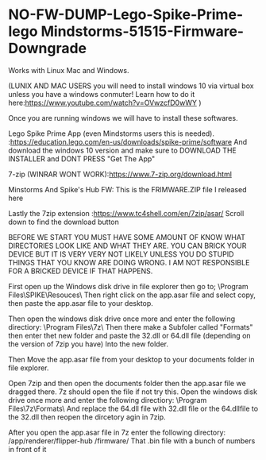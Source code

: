 # NO-FW-DUMP-Lego-Spike-Prime-lego Mindstorms-51515-Firmware-Downgrade
Works with Linux Mac and Windows.


(LUNIX AND MAC USERS you will need to install windows 10 via virtual box unless you have a windows conmuter!
Learn how to do it here:https://www.youtube.com/watch?v=OVwzcfD0wWY )

Once you are running windows we will have to install these softwares.


Lego Spike Prime App (even Mindstorms users this is needed). :https://education.lego.com/en-us/downloads/spike-prime/software  And download the windows 10 version and make sure to DOWNLOAD THE INSTALLER and DONT PRESS "Get The App"


7-zip (WINRAR WONT WORK):https://www.7-zip.org/download.html


Minstorms And Spike's Hub FW: This is the FRIMWARE.ZIP file I released here 

Lastly the 7zip extension :https://www.tc4shell.com/en/7zip/asar/ Scroll down to find the download button

BEFORE WE START YOU MUST HAVE SOME AMOUNT OF KNOW WHAT DIRECTORIES LOOK LIKE AND WHAT THEY ARE. YOU CAN BRICK YOUR DEVICE BUT IT IS VERY VERY NOT LIKELY UNLESS YOU DO STUPID THINGS THAT YOU KNOW ARE DOING WRONG. I AM NOT RESPONSIBLE FOR A BRICKED DEVICE IF THAT HAPPENS.

First open up the Windows disk drive in file explorer then go to; \Program Files\SPIKE\Resouces\ Then right click on the app.asar file and select copy, then paste the app.asar file to your desktop.

Then open the windows disk drive once more and enter the following directiory: \Program Files\7z\ Then there make a Subfoler called "Formats" then enter thet new folder and paste the 32.dll or 64.dll file (depending on the version of 7zip you have) Into the new folder.


Then Move the app.asar file from your desktop to your documents folder in file explorer.


Open 7zip and then open the documents folder then the app.asar file we dragged there. 7z should open the file if not try this. Open the windows disk drive once more and enter the following directiory: \Program Files\7z\Formats\ And replace the 64.dll file with 32.dll file or the 64.dllfile to the 32.dll then reopen the dircetory agin in 7zip.


After you open the app.asar file in 7z enter the following directory: /app/renderer/flipper-hub /firmware/ That .bin file with a bunch of numbers in front of it







